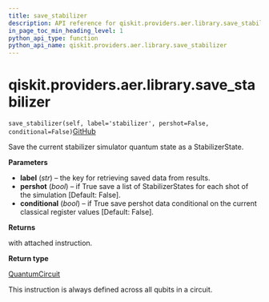 ```yaml
---
title: save_stabilizer
description: API reference for qiskit.providers.aer.library.save_stabilizer
in_page_toc_min_heading_level: 1
python_api_type: function
python_api_name: qiskit.providers.aer.library.save_stabilizer
---
```


# qiskit.providers.aer.library.save\_stabilizer

<span id="qiskit.providers.aer.library.save_stabilizer" />

`save_stabilizer(self, label='stabilizer', pershot=False, conditional=False)`[GitHub](https://github.com/qiskit/qiskit-aer/tree/stable/0.10/qiskit/providers/aer/library/save_instructions/save_stabilizer.py "view source code")

Save the current stabilizer simulator quantum state as a StabilizerState.

**Parameters**

*   **label** (*str*) – the key for retrieving saved data from results.
*   **pershot** (*bool*) – if True save a list of StabilizerStates for each shot of the simulation \[Default: False].
*   **conditional** (*bool*) – if True save pershot data conditional on the current classical register values \[Default: False].

**Returns**

with attached instruction.

**Return type**

[QuantumCircuit](qiskit.circuit.QuantumCircuit "qiskit.circuit.QuantumCircuit")

<Admonition title="Note" type="note">
  This instruction is always defined across all qubits in a circuit.
</Admonition>

